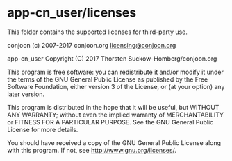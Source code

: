 # app-cn_user/licenses

This folder contains the supported licenses for third-party use.

conjoon
(c) 2007-2017 conjoon.org
licensing@conjoon.org

app-cn_user
Copyright (C) 2017 Thorsten Suckow-Homberg/conjoon.org

This program is free software: you can redistribute it and/or modify
it under the terms of the GNU General Public License as published by
the Free Software Foundation, either version 3 of the License, or
(at your option) any later version.

This program is distributed in the hope that it will be useful,
but WITHOUT ANY WARRANTY; without even the implied warranty of
MERCHANTABILITY or FITNESS FOR A PARTICULAR PURPOSE.  See the
GNU General Public License for more details.

You should have received a copy of the GNU General Public License
along with this program.  If not, see <http://www.gnu.org/licenses/>.